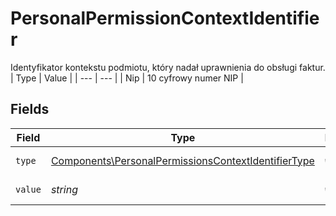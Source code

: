 # PersonalPermissionContextIdentifier

Identyfikator kontekstu podmiotu, który nadał uprawnienia do obsługi faktur.
| Type | Value |
| --- | --- |
| Nip | 10 cyfrowy numer NIP |


## Fields

| Field                                                                                                                      | Type                                                                                                                       | Required                                                                                                                   | Description                                                                                                                |
| -------------------------------------------------------------------------------------------------------------------------- | -------------------------------------------------------------------------------------------------------------------------- | -------------------------------------------------------------------------------------------------------------------------- | -------------------------------------------------------------------------------------------------------------------------- |
| `type`                                                                                                                     | [Components\PersonalPermissionsContextIdentifierType](../../Models/Components/PersonalPermissionsContextIdentifierType.md) | :heavy_check_mark:                                                                                                         | Typ identyfikatora.                                                                                                        |
| `value`                                                                                                                    | *string*                                                                                                                   | :heavy_check_mark:                                                                                                         | Wartość identyfikatora.                                                                                                    |